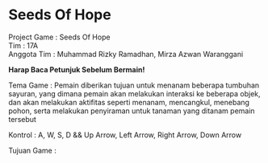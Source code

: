Seeds Of Hope
============================================================
Project Game  :  Seeds Of Hope  
Tim  :  17A  
Anggota Tim  :  Muhammad Rizky Ramadhan, Mirza Azwan Waranggani  

**Harap Baca Petunjuk Sebelum Bermain!**

Tema Game  :  Pemain diberikan tujuan untuk menanam beberapa
tumbuhan sayuran, yang dimana pemain akan melakukan interaksi
ke beberapa objek, dan akan melakukan aktifitas seperti menanam,
mencangkul, menebang pohon, serta melakukan penyiraman untuk
tanaman yang ditanam pemain tersebut

Kontrol  : A, W, S, D && Up Arrow, Left Arrow, Right Arrow, Down Arrow

Tujuan Game  :  
